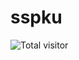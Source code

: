 # sspku
![Total visitor](https://visitor-count-badge.herokuapp.com/total.svg?repo_id=${Jaschen.sspku.ReadMe})
